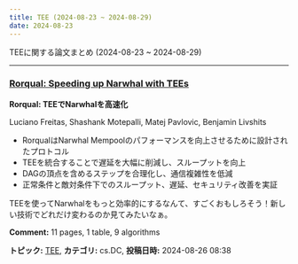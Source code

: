 ```yaml
---
title: TEE (2024-08-23 ~ 2024-08-29)
date: 2024-08-23
---
```


TEEに関する論文まとめ (2024-08-23 ~ 2024-08-29)


- - -

### [Rorqual: Speeding up Narwhal with TEEs](http://arxiv.org/abs/2408.14099)

**Rorqual: TEEでNarwhalを高速化**

Luciano Freitas, Shashank Motepalli, Matej Pavlovic, Benjamin Livshits

- RorqualはNarwhal Mempoolのパフォーマンスを向上させるために設計されたプロトコル
- TEEを統合することで遅延を大幅に削減し、スループットを向上
- DAGの頂点を含めるステップを合理化し、通信複雑性を低減
- 正常条件と敵対条件下でのスループット、遅延、セキュリティ改善を実証

TEEを使ってNarwhalをもっと効率的にするなんて、すごくおもしろそう！新しい技術でどれだけ変わるのか見てみたいなぁ。

**Comment:** 11 pages, 1 table, 9 algorithms

**トピック:** [TEE](../../tee), **カテゴリ:** cs.DC, **投稿日時:** 2024-08-26 08:38

